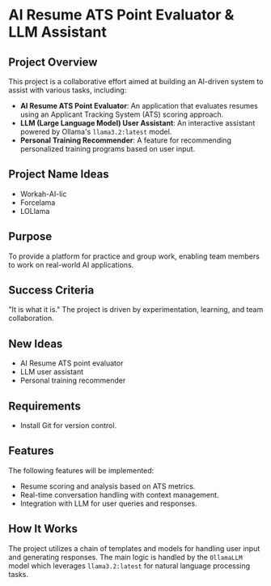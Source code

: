 # AI Resume ATS Point Evaluator & LLM Assistant

## Project Overview
This project is a collaborative effort aimed at building an AI-driven system to assist with various tasks, including:

- **AI Resume ATS Point Evaluator**: An application that evaluates resumes using an Applicant Tracking System (ATS) scoring approach.
- **LLM (Large Language Model) User Assistant**: An interactive assistant powered by Ollama's `llama3.2:latest` model.
- **Personal Training Recommender**: A feature for recommending personalized training programs based on user input.

## Project Name Ideas
- Workah-AI-lic
- Forcelama
- LOLlama

## Purpose
To provide a platform for practice and group work, enabling team members to work on real-world AI applications.

## Success Criteria
"It is what it is." The project is driven by experimentation, learning, and team collaboration.

## New Ideas
- AI Resume ATS point evaluator
- LLM user assistant
- Personal training recommender

## Requirements
- Install Git for version control.

## Features
The following features will be implemented:
- Resume scoring and analysis based on ATS metrics.
- Real-time conversation handling with context management.
- Integration with LLM for user queries and responses.

## How It Works
The project utilizes a chain of templates and models for handling user input and generating responses. The main logic is handled by the `OllamaLLM` model which leverages `llama3.2:latest` for natural language processing tasks.
